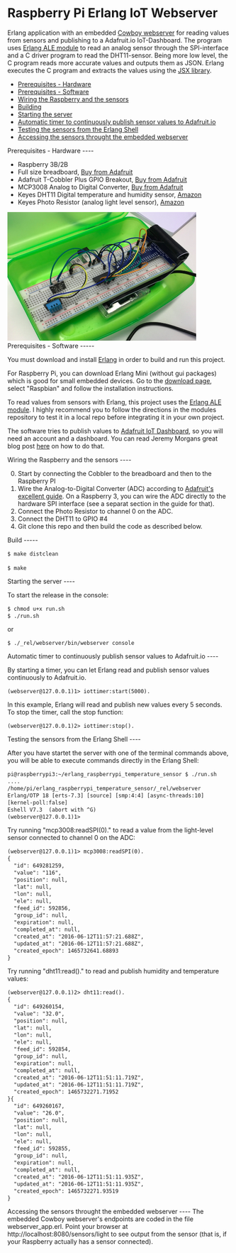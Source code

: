 Raspberry Pi Erlang IoT Webserver
=====

Erlang application with an embedded [Cowboy webserver](https://github.com/ninenines/cowboy) for reading values from sensors and publishing to a Adafruit.io IoT-Dashboard. The program uses [Erlang ALE module](https://github.com/esl/erlang_ale) to read an analog sensor through the SPI-interface and a C driver program to read the DHT11-sensor. Being more low level, the C program reads more accurate values and outputs them as JSON. Erlang executes the C program and extracts the values using the [JSX library](https://github.com/talentdeficit/jsx#encode12). 

- [Prerequisites - Hardware](#pregh)
- [Prerequisites - Software](#preqs)
- [Wiring the Raspberry and the sensors](#wiring)
- [Building](#building)
- [Starting the server](#starting)
- [Automatic timer to continuously publish sensor values to Adafruit.io](#timer)
- [Testing the sensors from the Erlang Shell](#testing)
- [Accessing the sensors throught the embedded webserver](#webserver)

<a id="preqh">
Prerequisites - Hardware
----

- Raspberry 3B/2B
- Full size breadboard, [Buy from Adafruit](https://www.adafruit.com/products/239)
- Adafruit T-Cobbler Plus GPIO Breakout, [Buy from Adafruit](https://www.adafruit.com/products/2028)
- MCP3008 Analog to Digital Converter, [Buy from Adafruit](https://learn.adafruit.com/raspberry-pi-analog-to-digital-converters/mcp3008)
- Keyes DHT11 Digital temperature and humidity sensor, [Amazon](https://www.amazon.com/Digital-Temperature-Humidity-Sensor-Arduino/dp/B0100A9SZ2/ref=sr_1_cc_3?s=aps&ie=UTF8&qid=1465662964&sr=1-3-catcorr&keywords=keyes+dht11)
- Keyes Photo Resistor (analog light level sensor), [Amazon](https://www.amazon.com/HobbyKing-KY-018-resistor-Module-Arduino/dp/B01EE0WNZQ/ref=sr_1_2?s=toys-and-games&ie=UTF8&qid=1465663093&sr=1-2&keywords=keyes+photo+resistor)

<img src="rpi3-wiring.png" width="426" height="290">

<a id="preqs">
Prerequisites - Software
-----

You must download and install [Erlang](https://www.erlang-solutions.com/home.html) in order to build and run this project.

For Raspberry Pi, you can download Erlang Mini (without gui packages) which is good for small embedded devices. Go to the [download page](https://www.erlang-solutions.com/resources/download.html), select "Raspbian" and follow the installation instructions.

To read values from sensors with Erlang, this project uses the [Erlang ALE module](https://github.com/esl/erlang_ale). I highly recommend you to follow the directions in the modules repository to test it in a local repo before integrating it in your own project.

The software tries to publish values to [Adafruit IoT Dashboard](https://io.adafruit.com), so you will need an account and a dashboard. You can read Jeremy Morgans great blog post [here](https://www.jeremymorgan.com/internet-of-things/how-to-adafruit-io/) on how to do that.

<a id="wiring">
Wiring the Raspberry and the sensors
----

0. Start by connecting the Cobbler to the breadboard and then to the Raspberry PI
1. Wire the Analog-to-Digital Converter (ADC) according to [Adafruit's excellent guide](https://learn.adafruit.com/raspberry-pi-analog-to-digital-converters/mcp3008). On a Raspberry 3, you can wire the ADC directly to the hardware SPI interface (see a separat section in the guide for that).
2. Connect the Photo Resistor to channel 0 on the ADC.
3. Connect the DHT11 to GPIO #4
4. Git clone this repo and then build the code as described below.

<a id="building">
Build
-----

    $ make distclean

    $ make

<a id="starting">
Starting the server
----

To start the release in the console:

    $ chmod u+x run.sh
    $ ./run.sh

or

    $ ./_rel/webserver/bin/webserver console

<a id="timer">
Automatic timer to continuously publish sensor values to Adafruit.io
----

By starting a timer, you can let Erlang read and publish sensor values continuously to Adafruit.io.

    (webserver@127.0.0.1)1> iottimer:start(5000).

In this example, Erlang will read and publish new values every 5 seconds. To stop the timer, call the stop function:

    (webserver@127.0.0.1)2> iottimer:stop().

<a id="testing">
Testing the sensors from the Erlang Shell
----

After you have startet the server with one of the terminal commands above, you will be able to execute commands directly in the Erlang Shell:

    pi@raspberrypi3:~/erlang_raspberrypi_temperature_sensor $ ./run.sh 
    ....
    /home/pi/erlang_raspberrypi_temperature_sensor/_rel/webserver
    Erlang/OTP 18 [erts-7.3] [source] [smp:4:4] [async-threads:10] [kernel-poll:false]
    Eshell V7.3  (abort with ^G)
    (webserver@127.0.0.1)1>

Try running "mcp3008:readSPI(0)." to read a value from the light-level sensor connected to channel 0 on the ADC:

    (webserver@127.0.0.1)1> mcp3008:readSPI(0).
    {
      "id": 649281259,
      "value": "116",
      "position": null,
      "lat": null,
      "lon": null,
      "ele": null,
      "feed_id": 592856,
      "group_id": null,
      "expiration": null,
      "completed_at": null,
      "created_at": "2016-06-12T11:57:21.688Z",
      "updated_at": "2016-06-12T11:57:21.688Z",
      "created_epoch": 1465732641.68893
    }

Try running "dht11:read()." to read and publish humidity and temperature values:

    (webserver@127.0.0.1)2> dht11:read().      
    {
      "id": 649260154,
      "value": "32.0",
      "position": null,
      "lat": null,
      "lon": null,
      "ele": null,
      "feed_id": 592854,
      "group_id": null,
      "expiration": null,
      "completed_at": null,
      "created_at": "2016-06-12T11:51:11.719Z",
      "updated_at": "2016-06-12T11:51:11.719Z",
      "created_epoch": 1465732271.71952
    }{
      "id": 649260167,
      "value": "26.0",
      "position": null,
      "lat": null,
      "lon": null,
      "ele": null,
      "feed_id": 592855,
      "group_id": null,
      "expiration": null,
      "completed_at": null,
      "created_at": "2016-06-12T11:51:11.935Z",
      "updated_at": "2016-06-12T11:51:11.935Z",
      "created_epoch": 1465732271.93519
    }

<a id="webserver">
Accessing the sensors throught the embedded webserver
----
The embedded Cowboy webserver's endpoints are coded in the file webserver_app.erl. Point your browser at http://localhost:8080/sensors/light to see output from the sensor (that is, if your Raspberry actually has a sensor connected).
